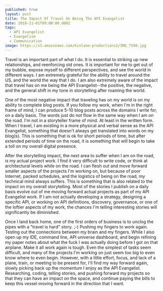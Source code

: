 ```yaml
---
published: true
layout: post
title: The Impact Of Travel On Being The API Evangelist
date: 2018-11-01T09:00:00.000Z
tags:
  - API Evangelist
  - Evangelism
  - Communication
image: https://s3.amazonaws.com/kinlane-productions2/IMG_7598.jpg
---
```

<p></p>Travel is an important part of what I do. It is essential to striking up new relationships, and reenforcing old ones. It is important for me to get out of my bubble, expose myself to different perspectives, and see the world in different ways. I am extremely grateful for the ability to travel around the US, and the world the way that I do. I am also extremely aware of the impact that travel has on me being the API Evangelist--the positive, the negative, and the general shift in my tone in storytelling after roaming the world.

One of the most negative impact that traveling has on my world is on my ability to complete blog posts. If you follow my work, when I'm in the right frame of mind, I can produce 5-10 blog posts across the domains I write for, on a daily basis. The words just do not flow in the same way when I am on the road. I'm not in a storyteller frame of mind. At least in the written form. When I travel, I am existing in a more physical and verbal sense as the API Evangelist, something that doesn't always get translated into words on my blog(s). This is something that is ok for short periods of time, but after extended periods of time on the road, it is something that will begin to take a toll on my overall digital presence.

After the storytelling impact, the next area to suffer when I am on the road, is my actual project work. I find it very difficult to write code, or think at architectural levels while on the road. I can flesh out and move forward smaller aspects of the projects I'm working on, but because of poor Internet, packed schedules, and the logistics of being on the road, my technical mind always suffers. This is something that is also related to the impact on my overall storytelling. Most of the stories I publish on a daily basis evolve out of me moving forward actual projects as part of my API Evangelist work. If I am not actually developing a strategy, designing a specific API, or working on API definitions, discovery, governance, or one of the loftier aspects of my work, the chances I'm telling interesting stories will significantly be diminished.

Once I land back home, one of the first orders of business is to unclog the pipes with a "travel is hard" story. ;-) Pushing my fingers to work again. Testing out the connections between my brain and my fingers. While I also open up my IDE, command line, API universe dashboard, and begin refining my paper notes about what the fuck I was actually doing before I got on that airplane. Make it all work again is tough. Even the simplest of tasks seem difficult, and many of the projects I'm working on just seem too big to even know where to even begin. However, with a little effort, focus, and lack of a plane, train, or meeting to be present for, I'll find my way forward again, slowly picking back up the momentum I enjoy as the API Evangelist. Researching, coding, telling stories, and pushing forward my projects so that they can have an impact on the space, and continue paying the bills to keep this vessel moving forward in the direction that I want.
